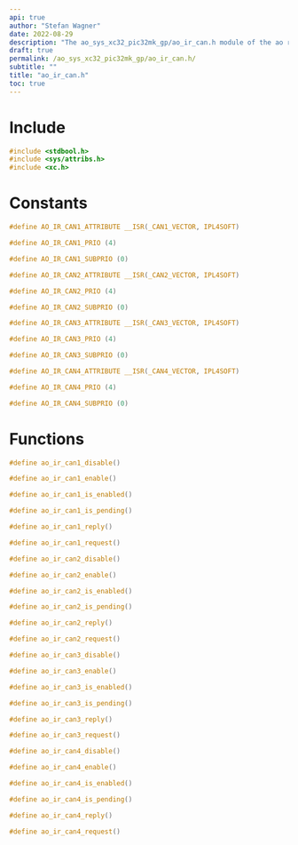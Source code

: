 ```yaml
---
api: true
author: "Stefan Wagner"
date: 2022-08-29
description: "The ao_sys_xc32_pic32mk_gp/ao_ir_can.h module of the ao real-time operating system."
draft: true
permalink: /ao_sys_xc32_pic32mk_gp/ao_ir_can.h/
subtitle: ""
title: "ao_ir_can.h"
toc: true
---
```


# Include

```c
#include <stdbool.h>
#include <sys/attribs.h>
#include <xc.h>
```

# Constants

```c
#define AO_IR_CAN1_ATTRIBUTE __ISR(_CAN1_VECTOR, IPL4SOFT)
```

```c
#define AO_IR_CAN1_PRIO (4)
```

```c
#define AO_IR_CAN1_SUBPRIO (0)
```

```c
#define AO_IR_CAN2_ATTRIBUTE __ISR(_CAN2_VECTOR, IPL4SOFT)
```

```c
#define AO_IR_CAN2_PRIO (4)
```

```c
#define AO_IR_CAN2_SUBPRIO (0)
```

```c
#define AO_IR_CAN3_ATTRIBUTE __ISR(_CAN3_VECTOR, IPL4SOFT)
```

```c
#define AO_IR_CAN3_PRIO (4)
```

```c
#define AO_IR_CAN3_SUBPRIO (0)
```

```c
#define AO_IR_CAN4_ATTRIBUTE __ISR(_CAN4_VECTOR, IPL4SOFT)
```

```c
#define AO_IR_CAN4_PRIO (4)
```

```c
#define AO_IR_CAN4_SUBPRIO (0)
```

# Functions

```c
#define ao_ir_can1_disable()
```

```c
#define ao_ir_can1_enable()
```

```c
#define ao_ir_can1_is_enabled()
```

```c
#define ao_ir_can1_is_pending()
```

```c
#define ao_ir_can1_reply()
```

```c
#define ao_ir_can1_request()
```

```c
#define ao_ir_can2_disable()
```

```c
#define ao_ir_can2_enable()
```

```c
#define ao_ir_can2_is_enabled()
```

```c
#define ao_ir_can2_is_pending()
```

```c
#define ao_ir_can2_reply()
```

```c
#define ao_ir_can2_request()
```

```c
#define ao_ir_can3_disable()
```

```c
#define ao_ir_can3_enable()
```

```c
#define ao_ir_can3_is_enabled()
```

```c
#define ao_ir_can3_is_pending()
```

```c
#define ao_ir_can3_reply()
```

```c
#define ao_ir_can3_request()
```

```c
#define ao_ir_can4_disable()
```

```c
#define ao_ir_can4_enable()
```

```c
#define ao_ir_can4_is_enabled()
```

```c
#define ao_ir_can4_is_pending()
```

```c
#define ao_ir_can4_reply()
```

```c
#define ao_ir_can4_request()
```

